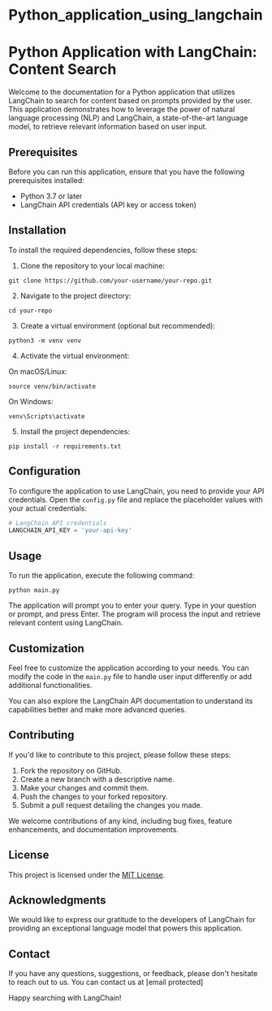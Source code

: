 # Python_application_using_langchain

# Python Application with LangChain: Content Search

Welcome to the documentation for a Python application that utilizes LangChain to search for content based on prompts provided by the user. This application demonstrates how to leverage the power of natural language processing (NLP) and LangChain, a state-of-the-art language model, to retrieve relevant information based on user input.

## Prerequisites

Before you can run this application, ensure that you have the following prerequisites installed:

- Python 3.7 or later
- LangChain API credentials (API key or access token)

## Installation

To install the required dependencies, follow these steps:

1. Clone the repository to your local machine:

```
git clone https://github.com/your-username/your-repo.git
```

2. Navigate to the project directory:

```
cd your-repo
```

3. Create a virtual environment (optional but recommended):

```
python3 -m venv venv
```

4. Activate the virtual environment:

On macOS/Linux:

```
source venv/bin/activate
```

On Windows:

```
venv\Scripts\activate
```

5. Install the project dependencies:

```
pip install -r requirements.txt
```

## Configuration

To configure the application to use LangChain, you need to provide your API credentials. Open the `config.py` file and replace the placeholder values with your actual credentials:

```python
# LangChain API credentials
LANGCHAIN_API_KEY = 'your-api-key'
```

## Usage

To run the application, execute the following command:

```
python main.py
```

The application will prompt you to enter your query. Type in your question or prompt, and press Enter. The program will process the input and retrieve relevant content using LangChain.

## Customization

Feel free to customize the application according to your needs. You can modify the code in the `main.py` file to handle user input differently or add additional functionalities.

You can also explore the LangChain API documentation to understand its capabilities better and make more advanced queries.

## Contributing

If you'd like to contribute to this project, please follow these steps:

1. Fork the repository on GitHub.
2. Create a new branch with a descriptive name.
3. Make your changes and commit them.
4. Push the changes to your forked repository.
5. Submit a pull request detailing the changes you made.

We welcome contributions of any kind, including bug fixes, feature enhancements, and documentation improvements.

## License

This project is licensed under the [MIT License](LICENSE).

## Acknowledgments

We would like to express our gratitude to the developers of LangChain for providing an exceptional language model that powers this application.

## Contact

If you have any questions, suggestions, or feedback, please don't hesitate to reach out to us. You can contact us at [email protected]

Happy searching with LangChain!
